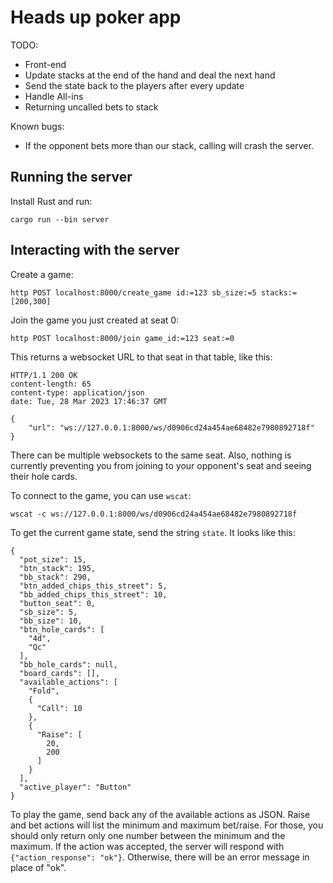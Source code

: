 # Heads up poker app

TODO:

* Front-end
* Update stacks at the end of the hand and deal the next hand
* Send the state back to the players after every update
* Handle All-ins
* Returning uncalled bets to stack

Known bugs:

* If the opponent bets more than our stack, calling will crash the server.

## Running the server

Install Rust and run:

```
cargo run --bin server
```

## Interacting with the server

Create a game:

```
http POST localhost:8000/create_game id:=123 sb_size:=5 stacks:=[200,300]
```

Join the game you just created at seat 0:

```
http POST localhost:8000/join game_id:=123 seat:=0
```

This returns a websocket URL to that seat in that table, like this:

```
HTTP/1.1 200 OK
content-length: 65
content-type: application/json
date: Tue, 28 Mar 2023 17:46:37 GMT

{
    "url": "ws://127.0.0.1:8000/ws/d0906cd24a454ae68482e7980892718f"
}
```

There can be multiple websockets to the same seat. Also, nothing is currently preventing you from joining to your opponent's seat and seeing their hole cards.

To connect to the game, you can use `wscat`:

```
wscat -c ws://127.0.0.1:8000/ws/d0906cd24a454ae68482e7980892718f
```

To get the current game state, send the string `state`. It looks like this: 

```
{
  "pot_size": 15,
  "btn_stack": 195,
  "bb_stack": 290,
  "btn_added_chips_this_street": 5,
  "bb_added_chips_this_street": 10,
  "button_seat": 0,
  "sb_size": 5,
  "bb_size": 10,
  "btn_hole_cards": [
    "4d",
    "Qc"
  ],
  "bb_hole_cards": null,
  "board_cards": [],
  "available_actions": [
    "Fold",
    {
      "Call": 10
    },
    {
      "Raise": [
        20,
        200
      ]
    }
  ],
  "active_player": "Button"
}
```

To play the game, send back any of the available actions as JSON. Raise and bet actions will list the minimum and maximum bet/raise. For those, you should only return only one number between the minimum and the maximum. If the action was accepted, the server will respond with `{"action_response": "ok"}`. Otherwise, there will be an error message in place of "ok".

